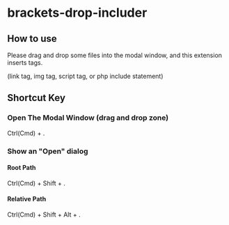 # brackets-drop-includer

## How to use
Please drag and drop some files into the modal window, and this extension inserts tags.

(link tag, img tag, script tag, or php include statement)

## Shortcut Key
### Open The Modal Window (drag and drop zone)
Ctrl(Cmd) + .

### Show an "Open" dialog
#### Root Path
Ctrl(Cmd) + Shift + .

#### Relative Path
Ctrl(Cmd) + Shift + Alt + .
